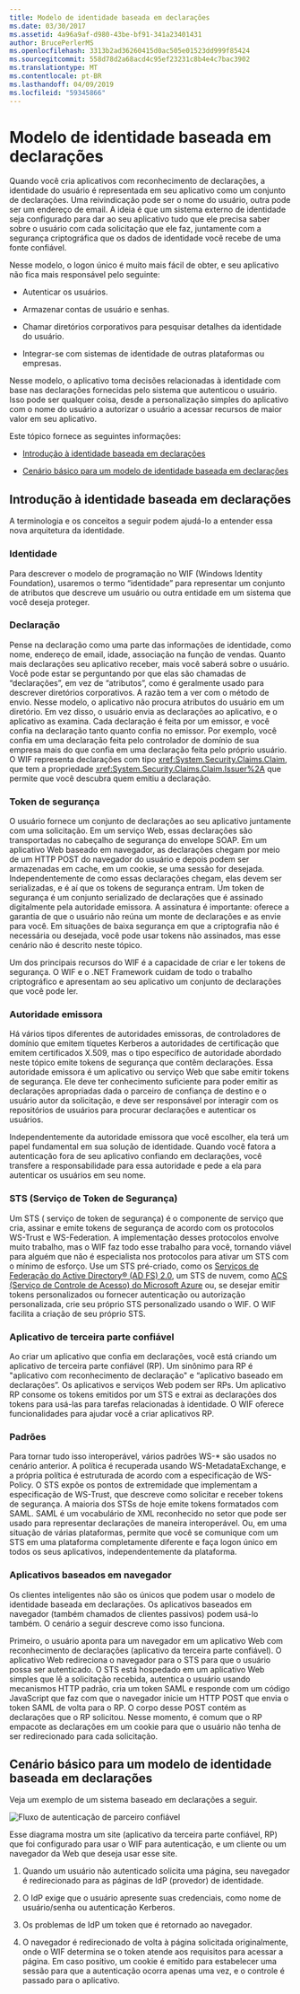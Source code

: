 ```yaml
---
title: Modelo de identidade baseada em declarações
ms.date: 03/30/2017
ms.assetid: 4a96a9af-d980-43be-bf91-341a23401431
author: BrucePerlerMS
ms.openlocfilehash: 3313b2ad36260415d0ac505e01523dd999f85424
ms.sourcegitcommit: 558d78d2a68acd4c95ef23231c8b4e4c7bac3902
ms.translationtype: MT
ms.contentlocale: pt-BR
ms.lasthandoff: 04/09/2019
ms.locfileid: "59345866"
---
```

# <a name="claims-based-identity-model"></a>Modelo de identidade baseada em declarações
Quando você cria aplicativos com reconhecimento de declarações, a identidade do usuário é representada em seu aplicativo como um conjunto de declarações. Uma reivindicação pode ser o nome do usuário, outra pode ser um endereço de email. A ideia é que um sistema externo de identidade seja configurado para dar ao seu aplicativo tudo que ele precisa saber sobre o usuário com cada solicitação que ele faz, juntamente com a segurança criptográfica que os dados de identidade você recebe de uma fonte confiável.  
  
 Nesse modelo, o logon único é muito mais fácil de obter, e seu aplicativo não fica mais responsável pelo seguinte:  
  
-   Autenticar os usuários.  
  
-   Armazenar contas de usuário e senhas.  
  
-   Chamar diretórios corporativos para pesquisar detalhes da identidade do usuário.  
  
-   Integrar-se com sistemas de identidade de outras plataformas ou empresas.  
  
 Nesse modelo, o aplicativo toma decisões relacionadas à identidade com base nas declarações fornecidas pelo sistema que autenticou o usuário. Isso pode ser qualquer coisa, desde a personalização simples do aplicativo com o nome do usuário a autorizar o usuário a acessar recursos de maior valor em seu aplicativo.  
  
 Este tópico fornece as seguintes informações:  
  
-   [Introdução à identidade baseada em declarações](../../../docs/framework/security/claims-based-identity-model.md#BKMK_1)  
  
-   [Cenário básico para um modelo de identidade baseada em declarações](../../../docs/framework/security/claims-based-identity-model.md#BKMK_2)  
  
<a name="BKMK_1"></a>   
## <a name="introduction-to-claims-based-identity"></a>Introdução à identidade baseada em declarações  
 A terminologia e os conceitos a seguir podem ajudá-lo a entender essa nova arquitetura da identidade.  
  
### <a name="identity"></a>Identidade  
 Para descrever o modelo de programação no WIF (Windows Identity Foundation), usaremos o termo “identidade” para representar um conjunto de atributos que descreve um usuário ou outra entidade em um sistema que você deseja proteger.  
  
### <a name="claim"></a>Declaração  
 Pense na declaração como uma parte das informações de identidade, como nome, endereço de email, idade, associação na função de vendas. Quanto mais declarações seu aplicativo receber, mais você saberá sobre o usuário. Você pode estar se perguntando por que elas são chamadas de “declarações”, em vez de “atributos”, como é geralmente usado para descrever diretórios corporativos. A razão tem a ver com o método de envio. Nesse modelo, o aplicativo não procura atributos do usuário em um diretório. Em vez disso, o usuário envia as declarações ao aplicativo, e o aplicativo as examina. Cada declaração é feita por um emissor, e você confia na declaração tanto quanto confia no emissor. Por exemplo, você confia em uma declaração feita pelo controlador de domínio de sua empresa mais do que confia em uma declaração feita pelo próprio usuário. O WIF representa declarações com tipo <xref:System.Security.Claims.Claim>, que tem a propriedade <xref:System.Security.Claims.Claim.Issuer%2A> que permite que você descubra quem emitiu a declaração.  
  
### <a name="security-token"></a>Token de segurança  
 O usuário fornece um conjunto de declarações ao seu aplicativo juntamente com uma solicitação. Em um serviço Web, essas declarações são transportadas no cabeçalho de segurança do envelope SOAP. Em um aplicativo Web baseado em navegador, as declarações chegam por meio de um HTTP POST do navegador do usuário e depois podem ser armazenadas em cache, em um cookie, se uma sessão for desejada. Independentemente de como essas declarações chegam, elas devem ser serializadas, e é aí que os tokens de segurança entram. Um token de segurança é um conjunto serializado de declarações que é assinado digitalmente pela autoridade emissora. A assinatura é importante: oferece a garantia de que o usuário não reúna um monte de declarações e as envie para você. Em situações de baixa segurança em que a criptografia não é necessária ou desejada, você pode usar tokens não assinados, mas esse cenário não é descrito neste tópico.  
  
 Um dos principais recursos do WIF é a capacidade de criar e ler tokens de segurança. O WIF e o .NET Framework cuidam de todo o trabalho criptográfico e apresentam ao seu aplicativo um conjunto de declarações que você pode ler.  
  
### <a name="issuing-authority"></a>Autoridade emissora  
 Há vários tipos diferentes de autoridades emissoras, de controladores de domínio que emitem tíquetes Kerberos a autoridades de certificação que emitem certificados X.509, mas o tipo específico de autoridade abordado neste tópico emite tokens de segurança que contêm declarações. Essa autoridade emissora é um aplicativo ou serviço Web que sabe emitir tokens de segurança. Ele deve ter conhecimento suficiente para poder emitir as declarações apropriadas dada o parceiro de confiança de destino e o usuário autor da solicitação, e deve ser responsável por interagir com os repositórios de usuários para procurar declarações e autenticar os usuários.  
  
 Independentemente da autoridade emissora que você escolher, ela terá um papel fundamental em sua solução de identidade. Quando você fatora a autenticação fora de seu aplicativo confiando em declarações, você transfere a responsabilidade para essa autoridade e pede a ela para autenticar os usuários em seu nome.  
  
### <a name="security-token-service-sts"></a>STS (Serviço de Token de Segurança)  
 Um STS ( serviço de token de segurança) é o componente de serviço que cria, assinar e emite tokens de segurança de acordo com os protocolos WS-Trust e WS-Federation. A implementação desses protocolos envolve muito trabalho, mas o WIF faz todo esse trabalho para você, tornando viável para alguém que não é especialista nos protocolos para ativar um STS com o mínimo de esforço. Use um STS pré-criado, como os [Serviços de Federação do Active Directory® (AD FS) 2.0](https://go.microsoft.com/fwlink/?LinkID=247516), um STS de nuvem, como [ACS (Serviço de Controle de Acesso) do Microsoft Azure](https://go.microsoft.com/fwlink/?LinkID=247517) ou, se desejar emitir tokens personalizados ou fornecer autenticação ou autorização personalizada, crie seu próprio STS personalizado usando o WIF. O WIF facilita a criação de seu próprio STS.  
  
### <a name="relying-party-application"></a>Aplicativo de terceira parte confiável  
 Ao criar um aplicativo que confia em declarações, você está criando um aplicativo de terceira parte confiável (RP). Um sinônimo para RP é "aplicativo com reconhecimento de declaração" e “aplicativo baseado em declarações”. Os aplicativos e serviços Web podem ser RPs. Um aplicativo RP consome os tokens emitidos por um STS e extrai as declarações dos tokens para usá-las para tarefas relacionadas à identidade. O WIF oferece funcionalidades para ajudar você a criar aplicativos RP.  
  
### <a name="standards"></a>Padrões  
 Para tornar tudo isso interoperável, vários padrões WS-* são usados no cenário anterior. A política é recuperada usando WS-MetadataExchange, e a própria política é estruturada de acordo com a especificação de WS-Policy. O STS expõe os pontos de extremidade que implementam a especificação de WS-Trust, que descreve como solicitar e receber tokens de segurança. A maioria dos STSs de hoje emite tokens formatados com SAML. SAML é um vocabulário de XML reconhecido no setor que pode ser usado para representar declarações de maneira interoperável. Ou, em uma situação de várias plataformas, permite que você se comunique com um STS em uma plataforma completamente diferente e faça logon único em todos os seus aplicativos, independentemente da plataforma.  
  
### <a name="browser-based-applications"></a>Aplicativos baseados em navegador  
 Os clientes inteligentes não são os únicos que podem usar o modelo de identidade baseada em declarações. Os aplicativos baseados em navegador (também chamados de clientes passivos) podem usá-lo também. O cenário a seguir descreve como isso funciona.  
  
 Primeiro, o usuário aponta para um navegador em um aplicativo Web com reconhecimento de declarações (aplicativo da terceira parte confiável). O aplicativo Web redireciona o navegador para o STS para que o usuário possa ser autenticado. O STS está hospedado em um aplicativo Web simples que lê a solicitação recebida, autentica o usuário usando mecanismos HTTP padrão, cria um token SAML e responde com um código JavaScript que faz com que o navegador inicie um HTTP POST que envia o token SAML de volta para o RP. O corpo desse POST contém as declarações que o RP solicitou. Nesse momento, é comum que o RP empacote as declarações em um cookie para que o usuário não tenha de ser redirecionado para cada solicitação.  
  
<a name="BKMK_2"></a>   
## <a name="basic-scenario-for-a-claims-based-identity-model"></a>Cenário básico para um modelo de identidade baseada em declarações  
 Veja um exemplo de um sistema baseado em declarações a seguir.  
  
 ![Fluxo de autenticação de parceiro confiável](../../../docs/framework/security/media/conc-relying-partner-processc.png "conc_relying_partner_processc")  
  
 Esse diagrama mostra um site (aplicativo da terceira parte confiável, RP) que foi configurado para usar o WIF para autenticação, e um cliente ou um navegador da Web que deseja usar esse site.  
  
1. Quando um usuário não autenticado solicita uma página, seu navegador é redirecionado para as páginas de IdP (provedor) de identidade.  
  
2. O IdP exige que o usuário apresente suas credenciais, como nome de usuário/senha ou autenticação Kerberos.  
  
3. Os problemas de IdP um token que é retornado ao navegador.  
  
4. O navegador é redirecionado de volta à página solicitada originalmente, onde o WIF determina se o token atende aos requisitos para acessar a página. Em caso positivo, um cookie é emitido para estabelecer uma sessão para que a autenticação ocorra apenas uma vez, e o controle é passado para o aplicativo.
